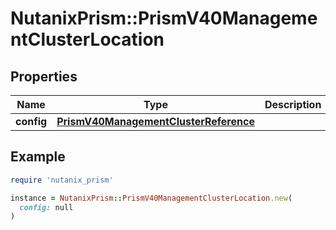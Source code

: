 # NutanixPrism::PrismV40ManagementClusterLocation

## Properties

| Name | Type | Description | Notes |
| ---- | ---- | ----------- | ----- |
| **config** | [**PrismV40ManagementClusterReference**](PrismV40ManagementClusterReference.md) |  |  |

## Example

```ruby
require 'nutanix_prism'

instance = NutanixPrism::PrismV40ManagementClusterLocation.new(
  config: null
)
```

